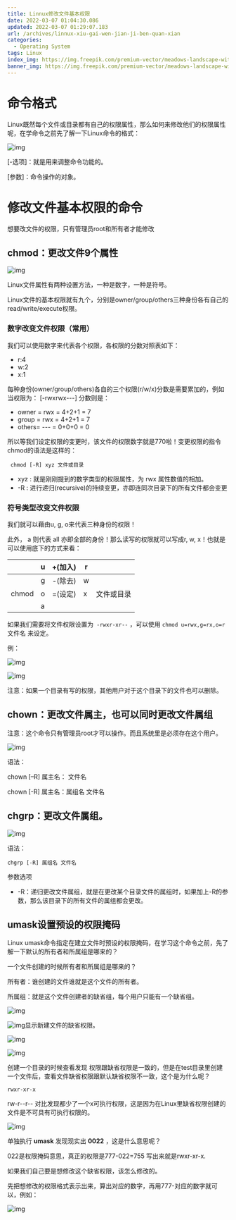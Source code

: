 ```yaml
---
title: Linnux修改文件基本权限
date: 2022-03-07 01:04:30.086
updated: 2022-03-07 01:29:07.183
url: /archives/linnux-xiu-gai-wen-jian-ji-ben-quan-xian
categories: 
  - Operating System
tags: Linux
index_img: https://img.freepik.com/premium-vector/meadows-landscape-with-mountains-hill_104785-943.jpg?w=2000
banner_img: https://img.freepik.com/premium-vector/meadows-landscape-with-mountains-hill_104785-943.jpg?w=2000
---
```


# 命令格式

Linux既然每个文件或目录都有自己的权限属性，那么如何来修改他们的权限属性呢，在学命令之前先了解一下Linux命令的格式：

![img](https://github.com/hswsp/IMAGE_HOST/blob/main/Blog/linux-aut/1.png?raw=true)

[-选项]：就是用来调整命令功能的。

[参数]：命令操作的对象。

# 修改文件基本权限的命令

想要改文件的权限，只有管理员root和所有者才能修改

## chmod：更改文件9个属性

![img](https://github.com/hswsp/IMAGE_HOST/blob/main/Blog/linux-aut/2.png?raw=true)

 

Linux文件属性有两种设置方法，一种是数字，一种是符号。

Linux文件的基本权限就有九个，分别是owner/group/others三种身份各有自己的read/write/execute权限。

### 数字改变文件权限（常用）

我们可以使用数字来代表各个权限，各权限的分数对照表如下：

- r:4
- w:2
- x:1

每种身份(owner/group/others)各自的三个权限(r/w/x)分数是需要累加的，例如当权限为： [-rwxrwx---] 分数则是：

- owner = rwx = 4+2+1 = 7
- group = rwx = 4+2+1 = 7
- others= --- = 0+0+0 = 0

所以等我们设定权限的变更时，该文件的权限数字就是770啦！变更权限的指令chmod的语法是这样的：

```
 chmod [-R] xyz 文件或目录
```

- xyz : 就是刚刚提到的数字类型的权限属性，为 rwx 属性数值的相加。
- -R : 进行递归(recursive)的持续变更，亦即连同次目录下的所有文件都会变更

### 符号类型改变文件权限

 我们就可以藉由u, g, o来代表三种身份的权限！

此外， a 则代表 all 亦即全部的身份！那么读写的权限就可以写成r, w, x！也就是可以使用底下的方式来看：

|       | u    | +(加入) | r    |            |
| ----- | ---- | ------- | ---- | ---------- |
|       | g    | -(除去) | w    |            |
| chmod | o    | =(设定) | x    | 文件或目录 |
|       | a    |         |      |            |

如果我们需要将文件权限设置为` -rwxr-xr--` ，可以使用 `chmod u=rwx,g=rx,o=r `文件名 来设定。

例：

![img](https://github.com/hswsp/IMAGE_HOST/blob/main/Blog/linux-aut/3.png?raw=true)

![img](https://github.com/hswsp/IMAGE_HOST/blob/main/Blog/linux-aut/4.png?raw=true)

注意：如果一个目录有写的权限，其他用户对于这个目录下的文件也可以删除。

## chown：更改文件属主，也可以同时更改文件属组

注意：这个命令只有管理员root才可以操作。而且系统里是必须存在这个用户。

 

 

![img](https://github.com/hswsp/IMAGE_HOST/blob/main/Blog/linux-aut/5.png?raw=true)

语法：

chown [–R] 属主名： 文件名

chown [-R] 属主名：属组名 文件名

## chgrp：更改文件属组。

 

![img](https://github.com/hswsp/IMAGE_HOST/blob/main/Blog/linux-aut/6.png?raw=true)

语法：

```
chgrp [-R] 属组名 文件名
```

参数选项

- -R：递归更改文件属组，就是在更改某个目录文件的属组时，如果加上-R的参数，那么该目录下的所有文件的属组都会更改。

## **umask设置预设的权限掩码**

Linux umask命令指定在建立文件时预设的权限掩码，在学习这个命令之前，先了解一下默认的所有者和所属组是哪来的？

一个文件创建的时候所有者和所属组是哪来的？

所有者：谁创建的文件谁就是这个文件的所有者。

所属组：就是这个文件创建者的缺省组，每个用户只能有一个缺省组。

![img](https://github.com/hswsp/IMAGE_HOST/blob/main/Blog/linux-aut/7.png?raw=true)

![img](https://github.com/hswsp/IMAGE_HOST/blob/main/Blog/linux-aut/8.png?raw=true)显示新建文件的缺省权限。

![img](https://github.com/hswsp/IMAGE_HOST/blob/main/Blog/linux-aut/9.png?raw=true)

![img](https://github.com/hswsp/IMAGE_HOST/blob/main/Blog/linux-aut/10.png?raw=true)

 

创建一个目录的时候查看发现 权限跟缺省权限是一致的，但是在test目录里创建一个文件后，查看文件缺省权限跟默认缺省权限不一致，这个是为什么呢？

`rwxr-xr-x`

rw-r--r--  对比发现都少了一个x可执行权限，这是因为在Linux里缺省权限创建的文件是不可具有可执行权限的。

![img](https://github.com/hswsp/IMAGE_HOST/blob/main/Blog/linux-aut/11.png?raw=true)

单独执行  **umask**  发现现实出 **0022** ，这是什么意思呢？

022是权限掩码意思，真正的权限是777-022=755 写出来就是rwxr-xr-x.

如果我们自己要是想修改这个缺省权限，该怎么修改的。

先把想修改的权限格式表示出来，算出对应的数字，再用777-对应的数字就可以，例如：

![img](https://github.com/hswsp/IMAGE_HOST/blob/main/Blog/linux-aut/12.png?raw=true)